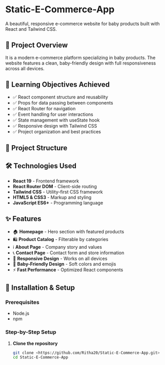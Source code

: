 # Static-E-Commerce-App

A beautiful, responsive e-commerce website for baby products built with React and Tailwind CSS.

## 📖 Project Overview

It is a modern e-commerce platform specializing in baby products. The website features a clean, baby-friendly design with full responsiveness across all devices.

## 🎯 Learning Objectives Achieved

- ✅ React component structure and reusability
- ✅ Props for data passing between components
- ✅ React Router for navigation
- ✅ Event handling for user interactions
- ✅ State management with useState hook
- ✅ Responsive design with Tailwind CSS
- ✅ Project organization and best practices

## 📁 Project Structure

## 🛠 Technologies Used

- **React 19** - Frontend framework
- **React Router DOM** - Client-side routing
- **Tailwind CSS** - Utility-first CSS framework
- **HTML5 & CSS3** - Markup and styling
- **JavaScript ES6+** - Programming language

## ✨ Features

- 🏠 **Homepage** - Hero section with featured products
- 🛍️ **Product Catalog** - Filterable by categories
- ℹ️ **About Page** - Company story and values
- 📞 **Contact Page** - Contact form and store information
- 📱 **Responsive Design** - Works on all devices
- 🎨 **Baby-Friendly Design** - Soft colors and emojis
- ⚡ **Fast Performance** - Optimized React components

## 🚀 Installation & Setup

### Prerequisites
- Node.js 
- npm 

### Step-by-Step Setup

1. **Clone the repository**
   ```bash
   git clone <https://github.com/Ritha20/Static-E-Commerce-App.git>
   cd Static-E-Commerce-App